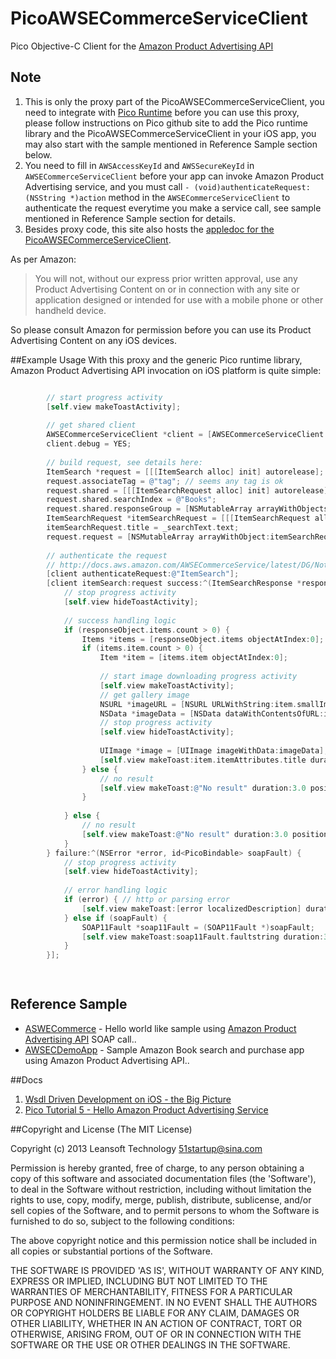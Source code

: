 PicoAWSECommerceServiceClient
=============================

Pico Objective-C Client for the [Amazon Product Advertising API](https://affiliate-program.amazon.com/gp/advertising/api/detail/main.html)

## Note
1. This is only the proxy part of the PicoAWSECommerceServiceClient, you need to integrate with [Pico Runtime](https://github.com/bulldog2011/pico) before you can use this proxy, please follow instructions on Pico github site to add the Pico runtime library and the PicoAWSECommerceServiceClient in your iOS app, you may also start with the sample mentioned in Reference Sample section below. 
2. You need to fill in `AWSAccessKeyId` and `AWSSecureKeyId` in `AWSECommerceServiceClient` before your app can invoke Amazon Product Advertising service, and you must call `- (void)authenticateRequest:(NSString *)action` method in the `AWSECommerceServiceClient` to authenticate the request everytime you make a service call, see sample mentioned in Reference Sample section for details.
3. Besides proxy code, this site also hosts the [appledoc for the PicoAWSECommerceServiceClient](http://bulldog2011.github.com/PicoAWSECommerceServiceClient/). 

As per Amazon:
>You will not, without our express prior written approval, use any Product Advertising Content on or in connection with any site or application designed or intended for use with a mobile phone or other handheld device.

So please consult Amazon for permission before you can use its Product Advertising Content on any iOS devices.

##Example Usage
With this proxy and the generic Pico runtime library, Amazon Product Advertising API invocation on iOS platform is quite simple:

``` objective-c

        // start progress activity
        [self.view makeToastActivity];
        
        // get shared client
        AWSECommerceServiceClient *client = [AWSECommerceServiceClient sharedClient];
        client.debug = YES;
        
        // build request, see details here:
        ItemSearch *request = [[[ItemSearch alloc] init] autorelease];
        request.associateTag = @"tag"; // seems any tag is ok
        request.shared = [[[ItemSearchRequest alloc] init] autorelease];
        request.shared.searchIndex = @"Books";
        request.shared.responseGroup = [NSMutableArray arrayWithObjects:@"Images", @"Small", nil];
        ItemSearchRequest *itemSearchRequest = [[[ItemSearchRequest alloc] init] autorelease];
        itemSearchRequest.title = _searchText.text;
        request.request = [NSMutableArray arrayWithObject:itemSearchRequest];
        
        // authenticate the request
        // http://docs.aws.amazon.com/AWSECommerceService/latest/DG/NotUsingWSSecurity.html
        [client authenticateRequest:@"ItemSearch"];
        [client itemSearch:request success:^(ItemSearchResponse *responseObject) {
            // stop progress activity
            [self.view hideToastActivity];
            
            // success handling logic
            if (responseObject.items.count > 0) {
                Items *items = [responseObject.items objectAtIndex:0];
                if (items.item.count > 0) {
                    Item *item = [items.item objectAtIndex:0];
                    
                    // start image downloading progress activity
                    [self.view makeToastActivity];
                    // get gallery image
                    NSURL *imageURL = [NSURL URLWithString:item.smallImage.url];
                    NSData *imageData = [NSData dataWithContentsOfURL:imageURL];
                    // stop progress activity
                    [self.view hideToastActivity];
                    
                    UIImage *image = [UIImage imageWithData:imageData];
                    [self.view makeToast:item.itemAttributes.title duration:3.0 position:@"center" title:@"Success" image:image];
                } else {
                    // no result
                    [self.view makeToast:@"No result" duration:3.0 position:@"center"];
                }
                
            } else {
                // no result
                [self.view makeToast:@"No result" duration:3.0 position:@"center"];
            }
        } failure:^(NSError *error, id<PicoBindable> soapFault) {
            // stop progress activity
            [self.view hideToastActivity];
            
            // error handling logic
            if (error) { // http or parsing error
                [self.view makeToast:[error localizedDescription] duration:3.0 position:@"center" title:@"Error"];
            } else if (soapFault) {
                SOAP11Fault *soap11Fault = (SOAP11Fault *)soapFault;
                [self.view makeToast:soap11Fault.faultstring duration:3.0 position:@"center" title:@"SOAP Fault"];
            }
        }];

        
```

## Reference Sample 

* [ASWECommerce](https://github.com/bulldog2011/pico/tree/master/Examples/AWSECommerce) - Hello world like sample using [Amazon Product Advertising API](https://affiliate-program.amazon.com/gp/advertising/api/detail/main.html) SOAP call..
* [AWSECDemoApp](https://github.com/bulldog2011/pico/tree/master/Examples/AWSECDemoApp) - Sample Amazon Book search and purchase app using Amazon Product Advertising API..

##Docs
1. [Wsdl Driven Development on iOS - the Big Picture](http://bulldog2011.github.com/blog/2013/03/25/wsdl-driven-development-on-ios-the-big-picture/)
2. [Pico Tutorial 5 - Hello Amazon Product Advertising Service](TODO)


##Copyright and License
(The MIT License)

Copyright (c) 2013 Leansoft Technology <51startup@sina.com>

Permission is hereby granted, free of charge, to any person obtaining a copy of this software and associated documentation files (the 'Software'), to deal in the Software without restriction, including without limitation the rights to use, copy, modify, merge, publish, distribute, sublicense, and/or sell copies of the Software, and to permit persons to whom the Software is furnished to do so, subject to the following conditions:

The above copyright notice and this permission notice shall be included in all copies or substantial portions of the Software.

THE SOFTWARE IS PROVIDED 'AS IS', WITHOUT WARRANTY OF ANY KIND, EXPRESS OR IMPLIED, INCLUDING BUT NOT LIMITED TO THE WARRANTIES OF MERCHANTABILITY, FITNESS FOR A PARTICULAR PURPOSE AND NONINFRINGEMENT. IN NO EVENT SHALL THE AUTHORS OR COPYRIGHT HOLDERS BE LIABLE FOR ANY CLAIM, DAMAGES OR OTHER LIABILITY, WHETHER IN AN ACTION OF CONTRACT, TORT OR OTHERWISE, ARISING FROM, OUT OF OR IN CONNECTION WITH THE SOFTWARE OR THE USE OR OTHER DEALINGS IN THE SOFTWARE. 

